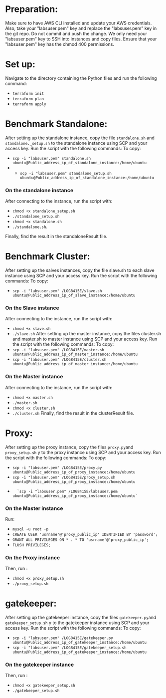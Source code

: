 # Preparation:
Make sure to have AWS CLI installed and update your AWS credentials.
Also, take your "labsuser.pem" key and replace the "labsuser.pem" key in the git repo. Do not commit and push the change. We only need your "labsuser.pem" key to SSH into instances and copy files. Ensure that your "labsuser.pem" key has the chmod 400 permissions.

 # Set up:
Navigate to the directory containing the Python files and run the following command:
-	`terraform init`
-	`terraform plan`
-	`terraform apply`

# Benchmark Standalone:
After setting up the standalone instance, copy the file `standalone.sh` and `standalone._setup.sh` to the standalone instance using SCP and your access key. Run the script with the following commands:
To copy: 
-	`scp -i "labsuser.pem" standalone.sh ubuntu@Public_address_ip_of_standalone_instance:/home/ubuntu`
-	-	`scp -i "labsuser.pem" standalone_setup.sh ubuntu@Public_address_ip_of_standalone_instance:/home/ubuntu`
### On the standalone instance
After connecting to the instance, run the script with:
-	`chmod +x standalone_setup.sh`
-	`./standalone_setup.sh`
-	`chmod +x standalone.sh`
-	`./standalone.sh`.
  
Finally, find the result in the standaloneResult file.
# Benchmark Cluster:

After setting up the salves instances, copy the file slave.sh to each slave instance using SCP and your access key. Run the script with the following commands:
To copy: 
-	`scp -i "labsuser.pem" /LOG8415E/slave.sh ubuntu@Public_address_ip_of_slave_instance:/home/ubuntu`
### On the Slave instance
After connecting to the instance, run the script with:
-	`chmod +x slave.sh`
-	`./slave.sh`
After setting up the master instance, copy the files cluster.sh and master.sh to master instance using SCP and your access key. Run the script with the following commands:
To copy: 
-	`scp -i "labsuser.pem" /LOG8415E/master.sh ubuntu@Public_address_ip_of_master_instance:/home/ubuntu`
 -	`scp -i "labsuser.pem" /LOG8415E/cluster.sh ubuntu@Public_address_ip_of_master_instance:/home/ubuntu`
### On the Master instance
After connecting to the instance, run the script with:
-	`chmod +x master.sh`
-	`./master.sh`
-	`chmod +x cluster.sh`
-	`./cluster.sh`
Finally, find the result in the clusterResult file.
 # Proxy:
After setting up the proxy instance, copy the files `proxy.py`and `proxy_setup.sh` y to the proxy instance using SCP and your access key. Run the script with the following commands:
To copy: 
-	`scp -i "labsuser.pem" /LOG8415E/proxy.py ubuntu@Public_address_ip_of_proxy_instance:/home/ubuntu`
-	`scp -i "labsuser.pem" /LOG8415E/proxy_setup.sh ubuntu@Public_address_ip_of_proxy_instance:/home/ubuntu`
-		`scp -i "labsuser.pem" /LOG8415E/labsuser.pem ubuntu@Public_address_ip_of_proxy_instance:/home/ubuntu`
  
### On the Master instance
Run:
- `mysql -u root -p`
-	`CREATE USER 'usrname'@'proxy_public_ip' IDENTIFIED BY 'password';`
-	`GRANT ALL PRIVILEGES ON * . * TO 'usrname'@'proxy_public_ip';`
-	`FLUSH PRIVILEGES;`
### On the Proxy instance
Then, run :
- `chmod +x proxy_setup.sh`
- `./proxy_setup.sh`
 # gatekeeper:
After setting up the gatekeeper instance, copy the files `gatekeeper.py`and `gatekeeper_setup.sh` y to the gatekeeper instance using SCP and your access key. Run the script with the following commands:
To copy: 
-	`scp -i "labsuser.pem" /LOG8415E/gatekeeper.py ubuntu@Public_address_ip_of_gatekeeper_instance:/home/ubuntu`
-	`scp -i "labsuser.pem" /LOG8415E/gatekeeper_setup.sh ubuntu@Public_address_ip_of_gatekeeper_instance:/home/ubuntu`
### On the gatekeeper instance
Then, run :
- `chmod +x gatekeeper_setup.sh`
- `./gatekeeper_setup.sh`
 
